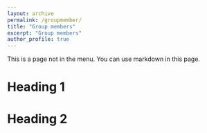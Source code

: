 ```yaml
---
layout: archive
permalink: /groupmember/
title: "Group members"
excerpt: "Group members"
author_profile: true
---
```


This is a page not in the menu. You can use markdown in this page.

Heading 1
======

Heading 2
======
